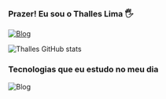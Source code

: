 ### Prazer! Eu sou o Thalles Lima 🖐️


[![Blog](https://img.shields.io/badge/LinkedIn-0077B5?style=for-the-badge&logo=linkedin&logoColor=white)](https://www.linkedin.com/in/thalles-lima-aa8a37194/)


![Thalles GitHub stats](https://github-readme-stats.vercel.app/api?username=ThallesLima3301&show_icons=true&theme=radical)

### Tecnologias que eu estudo no meu dia

![Blog](https://img.shields.io/badge/HTML-239120?style=for-the-badge&logo=html5&logoColor=white)
